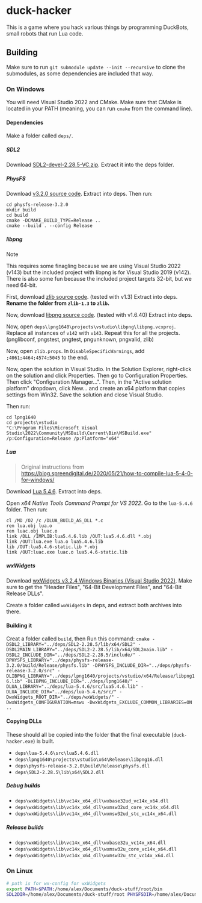 # duck-hacker
This is a game where you hack various things by programming DuckBots, small robots that run Lua code.

## Building
Make sure to run `git submodule update --init --recursive` to clone the submodules, as some dependencies are included that way.

### On Windows
You will need Visual Studio 2022 and CMake. Make sure that CMake is located in your PATH (meaning, you can run `cmake` from the command line).

#### Dependencies
Make a folder called `deps/`.

##### SDL2
Download [SDL2-devel-2.28.5-VC.zip](https://github.com/libsdl-org/SDL/releases/tag/release-2.28.5). Extract it into the deps folder.

##### PhysFS
Download [v3.2.0 source code](https://github.com/icculus/physfs/releases/tag/release-3.2.0). Extract into deps. Then run:
```
cd physfs-release-3.2.0
mkdir build
cd build
cmake -DCMAKE_BUILD_TYPE=Release ..
cmake --build . --config Release
```

##### libpng
> [!NOTE]
> This requires some finagling because we are using Visual Studio 2022 (v143) but the included project with libpng is for Visual Studio 2019 (v142). There is also some fun because the included project targets 32-bit, but we need 64-bit.

First, download [zlib source code](https://www.zlib.net/). (tested with v1.3) Extract into deps. **Rename the folder from `zlib-1.3` to `zlib`.**

Now, download [libpng source code](http://www.libpng.org/pub/png/libpng.html). (tested with v1.6.40) Extract into deps.

Now, open `deps\lpng1640\projects\vstudio\libpng\libpng.vcxproj`. Replace all instances of `v142` with `v143`. Repeat this for all the projects. (pnglibconf, pngstest, pngtest, pngunknown, pngvalid, zlib)

Now, open `zlib.props`. In `DisableSpecificWarnings`, add `;4061;4464;4574;5045` to the end.

Now, open the solution in Visual Studio. In the Solution Explorer, right-click on the solution and click Properties. Then go to Configuration Properties. Then click "Configuration Manager...". Then, in the "Active solution platform" dropdown, click New... and create an x64 platform that copies settings from Win32. Save the solution and close Visual Studio.

Then run:
```
cd lpng1640
cd projects\vstudio
"C:\Program Files\Microsoft Visual Studio\2022\Community\MSBuild\Current\Bin\MSBuild.exe" /p:Configuration=Release /p:Platform="x64"
```

##### Lua
> Original instructions from https://blog.spreendigital.de/2020/05/21/how-to-compile-lua-5-4-0-for-windows/

Download [Lua 5.4.6](https://www.lua.org/versions.html#5.4). Extract into deps.

Open _x64 Native Tools Command Prompt for VS 2022_. Go to the `lua-5.4.6` folder. Then run:
```
cl /MD /O2 /c /DLUA_BUILD_AS_DLL *.c
ren lua.obj lua.o
ren luac.obj luac.o
link /DLL /IMPLIB:lua5.4.6.lib /OUT:lua5.4.6.dll *.obj
link /OUT:lua.exe lua.o lua5.4.6.lib
lib /OUT:lua5.4.6-static.lib *.obj
link /OUT:luac.exe luac.o lua5.4.6-static.lib
```

##### wxWidgets
Download [wxWidgets v3.2.4 Windows Binaries (Visual Studio 2022)](https://www.wxwidgets.org/downloads/#v3.2.4_msw). Make sure to get the "Header Files", "64-Bit Development Files", and "64-Bit Release DLLs".

Create a folder called `wxWidgets` in deps, and extract both archives into there.

#### Building it
Creat a folder called `build`, then
Run this command: `cmake -DSDL2_LIBRARY="../deps/SDL2-2.28.5/lib/x64/SDL2" -DSDL2MAIN_LIBRARY="../deps/SDL2-2.28.5/lib/x64/SDL2main.lib" -DSDL2_INCLUDE_DIR="../deps/SDL2-2.28.5/include/" -DPHYSFS_LIBRARY="../deps/physfs-release-3.2.0/build/Release/physfs.lib" -DPHYSFS_INCLUDE_DIR="../deps/physfs-release-3.2.0/src" -DLIBPNG_LIBRARY="../deps/lpng1640/projects/vstudio/x64/Release/libpng16.lib" -DLIBPNG_INCLUDE_DIR="../deps/lpng1640/" -DLUA_LIBRARY="../deps/lua-5.4.6/src/lua5.4.6.lib" -DLUA_INCLUDE_DIR="../deps/lua-5.4.6/src/" -DwxWidgets_ROOT_DIR="../deps/wxWidgets/" -DwxWidgets_CONFIGURATION=mswu -DwxWidgets_EXCLUDE_COMMON_LIBRARIES=ON ..`

#### Copying DLLs
These should all be copied into the folder that the final executable (`duck-hacker.exe`) is built.

* `deps\lua-5.4.6\src\lua5.4.6.dll`
* `deps\lpng1640\projects\vstudio\x64\Release\libpng16.dll`
* `deps\physfs-release-3.2.0\build\Release\physfs.dll`
* `deps\SDL2-2.28.5\lib\x64\SDL2.dll`

##### Debug builds
* `deps\wxWidgets\lib\vc14x_x64_dll\wxbase32ud_vc14x_x64.dll`
* `deps\wxWidgets\lib\vc14x_x64_dll\wxmsw32ud_core_vc14x_x64.dll`
* `deps\wxWidgets\lib\vc14x_x64_dll\wxmsw32ud_stc_vc14x_x64.dll`

##### Release builds
* `deps\wxWidgets\lib\vc14x_x64_dll\wxbase32u_vc14x_x64.dll`
* `deps\wxWidgets\lib\vc14x_x64_dll\wxmsw32u_core_vc14x_x64.dll`
* `deps\wxWidgets\lib\vc14x_x64_dll\wxmsw32u_stc_vc14x_x64.dll`

### On Linux
```bash
# path is for wx-config for wxWidgets
export PATH=$PATH:/home/alex/Documents/duck-stuff/root/bin
SDL2DIR=/home/alex/Documents/duck-stuff/root PHYSFSDIR=/home/alex/Documents/duck-stuff/root LIBPNGDIR=/home/alex/Documents/duck-stuff/root cmake ..
```